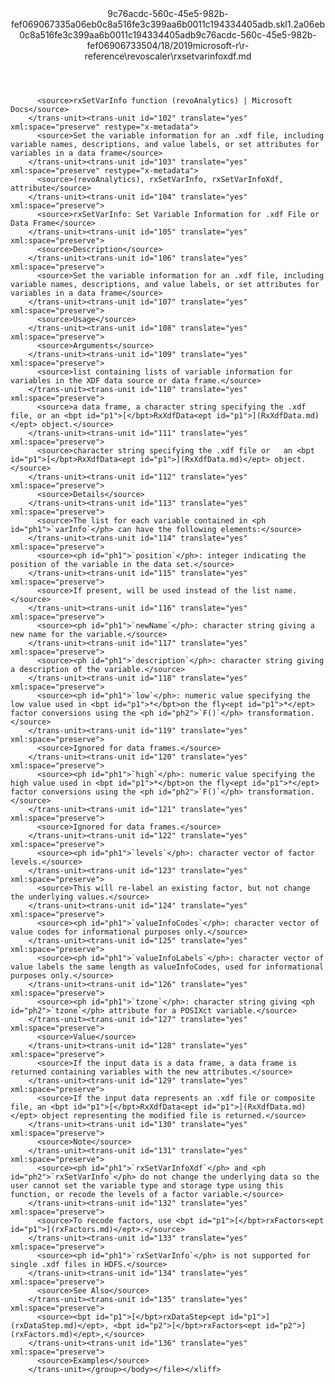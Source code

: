 <?xml version="1.0"?><xliff version="1.2" xmlns="urn:oasis:names:tc:xliff:document:1.2" xmlns:xsi="http://www.w3.org/2001/XMLSchema-instance" xsi:schemaLocation="urn:oasis:names:tc:xliff:document:1.2 xliff-core-1.2-transitional.xsd"><file datatype="xml" original="rxsetvarinfoxdf.md" source-language="en-US" target-language="en-US"><header><tool tool-id="mdxliff" tool-name="mdxliff" tool-version="1.0-d1654b2" tool-company="Microsoft" /><xliffext:skl_file_name xmlns:xliffext="urn:microsoft:content:schema:xliffextensions">9c76acdc-560c-45e5-982b-fef069067335a06eb0c8a516fe3c399aa6b0011c194334405adb.skl</xliffext:skl_file_name><xliffext:version xmlns:xliffext="urn:microsoft:content:schema:xliffextensions">1.2</xliffext:version><xliffext:ms.openlocfilehash xmlns:xliffext="urn:microsoft:content:schema:xliffextensions">a06eb0c8a516fe3c399aa6b0011c194334405adb</xliffext:ms.openlocfilehash><xliffext:ms.sourcegitcommit xmlns:xliffext="urn:microsoft:content:schema:xliffextensions">9c76acdc-560c-45e5-982b-fef069067335</xliffext:ms.sourcegitcommit><xliffext:ms.lasthandoff xmlns:xliffext="urn:microsoft:content:schema:xliffextensions">04/18/2019</xliffext:ms.lasthandoff><xliffext:ms.openlocfilepath xmlns:xliffext="urn:microsoft:content:schema:xliffextensions">microsoft-r\r-reference\revoscaler\rxsetvarinfoxdf.md</xliffext:ms.openlocfilepath></header><body><group id="content" extype="content"><trans-unit id="101" translate="yes" xml:space="preserve" restype="x-metadata">
          <source>rxSetVarInfo function (revoAnalytics) | Microsoft Docs</source>
        </trans-unit><trans-unit id="102" translate="yes" xml:space="preserve" restype="x-metadata">
          <source>Set the variable information for an .xdf file, including variable names, descriptions, and value labels, or set attributes for variables in a data frame</source>
        </trans-unit><trans-unit id="103" translate="yes" xml:space="preserve" restype="x-metadata">
          <source>(revoAnalytics), rxSetVarInfo, rxSetVarInfoXdf, attribute</source>
        </trans-unit><trans-unit id="104" translate="yes" xml:space="preserve">
          <source>rxSetVarInfo: Set Variable Information for .xdf File or Data Frame</source>
        </trans-unit><trans-unit id="105" translate="yes" xml:space="preserve">
          <source>Description</source>
        </trans-unit><trans-unit id="106" translate="yes" xml:space="preserve">
          <source>Set the variable information for an .xdf file, including variable names, descriptions, and value labels, or set attributes for variables in a data frame</source>
        </trans-unit><trans-unit id="107" translate="yes" xml:space="preserve">
          <source>Usage</source>
        </trans-unit><trans-unit id="108" translate="yes" xml:space="preserve">
          <source>Arguments</source>
        </trans-unit><trans-unit id="109" translate="yes" xml:space="preserve">
          <source>list containing lists of variable information for variables in the XDF data source or data frame.</source>
        </trans-unit><trans-unit id="110" translate="yes" xml:space="preserve">
          <source>a data frame, a character string specifying the .xdf file, or an <bpt id="p1">[</bpt>RxXdfData<ept id="p1">](RxXdfData.md)</ept> object.</source>
        </trans-unit><trans-unit id="111" translate="yes" xml:space="preserve">
          <source>character string specifying the .xdf file or   an <bpt id="p1">[</bpt>RxXdfData<ept id="p1">](RxXdfData.md)</ept> object.</source>
        </trans-unit><trans-unit id="112" translate="yes" xml:space="preserve">
          <source>Details</source>
        </trans-unit><trans-unit id="113" translate="yes" xml:space="preserve">
          <source>The list for each variable contained in <ph id="ph1">`varInfo`</ph> can have the following elements:</source>
        </trans-unit><trans-unit id="114" translate="yes" xml:space="preserve">
          <source><ph id="ph1">`position`</ph>: integer indicating the position of the variable in the data set.</source>
        </trans-unit><trans-unit id="115" translate="yes" xml:space="preserve">
          <source>If present, will be used instead of the list name.</source>
        </trans-unit><trans-unit id="116" translate="yes" xml:space="preserve">
          <source><ph id="ph1">`newName`</ph>: character string giving a new name for the variable.</source>
        </trans-unit><trans-unit id="117" translate="yes" xml:space="preserve">
          <source><ph id="ph1">`description`</ph>: character string giving a description of the variable.</source>
        </trans-unit><trans-unit id="118" translate="yes" xml:space="preserve">
          <source><ph id="ph1">`low`</ph>: numeric value specifying the low value used in <bpt id="p1">*</bpt>on the fly<ept id="p1">*</ept> factor conversions using the <ph id="ph2">`F()`</ph> transformation.</source>
        </trans-unit><trans-unit id="119" translate="yes" xml:space="preserve">
          <source>Ignored for data frames.</source>
        </trans-unit><trans-unit id="120" translate="yes" xml:space="preserve">
          <source><ph id="ph1">`high`</ph>: numeric value specifying the high value used in <bpt id="p1">*</bpt>on the fly<ept id="p1">*</ept> factor conversions using the <ph id="ph2">`F()`</ph> transformation.</source>
        </trans-unit><trans-unit id="121" translate="yes" xml:space="preserve">
          <source>Ignored for data frames.</source>
        </trans-unit><trans-unit id="122" translate="yes" xml:space="preserve">
          <source><ph id="ph1">`levels`</ph>: character vector of factor levels.</source>
        </trans-unit><trans-unit id="123" translate="yes" xml:space="preserve">
          <source>This will re-label an existing factor, but not change the underlying values.</source>
        </trans-unit><trans-unit id="124" translate="yes" xml:space="preserve">
          <source><ph id="ph1">`valueInfoCodes`</ph>: character vector of value codes for informational purposes only.</source>
        </trans-unit><trans-unit id="125" translate="yes" xml:space="preserve">
          <source><ph id="ph1">`valueInfoLabels`</ph>: character vector of value labels the same length as valueInfoCodes, used for informational purposes only.</source>
        </trans-unit><trans-unit id="126" translate="yes" xml:space="preserve">
          <source><ph id="ph1">`tzone`</ph>: character string giving <ph id="ph2">`tzone`</ph> attribute for a POSIXct variable.</source>
        </trans-unit><trans-unit id="127" translate="yes" xml:space="preserve">
          <source>Value</source>
        </trans-unit><trans-unit id="128" translate="yes" xml:space="preserve">
          <source>If the input data is a data frame, a data frame is returned containing variables with the new attributes.</source>
        </trans-unit><trans-unit id="129" translate="yes" xml:space="preserve">
          <source>If the input data represents an .xdf file or composite file, an <bpt id="p1">[</bpt>RxXdfData<ept id="p1">](RxXdfData.md)</ept> object representing the modified file is returned.</source>
        </trans-unit><trans-unit id="130" translate="yes" xml:space="preserve">
          <source>Note</source>
        </trans-unit><trans-unit id="131" translate="yes" xml:space="preserve">
          <source><ph id="ph1">`rxSetVarInfoXdf`</ph> and <ph id="ph2">`rxSetVarInfo`</ph> do not change the underlying data so the user cannot set the variable type and storage type using this function, or recode the levels of a factor variable.</source>
        </trans-unit><trans-unit id="132" translate="yes" xml:space="preserve">
          <source>To recode factors, use <bpt id="p1">[</bpt>rxFactors<ept id="p1">](rxFactors.md)</ept>.</source>
        </trans-unit><trans-unit id="133" translate="yes" xml:space="preserve">
          <source><ph id="ph1">`rxSetVarInfo`</ph> is not supported for single .xdf files in HDFS.</source>
        </trans-unit><trans-unit id="134" translate="yes" xml:space="preserve">
          <source>See Also</source>
        </trans-unit><trans-unit id="135" translate="yes" xml:space="preserve">
          <source><bpt id="p1">[</bpt>rxDataStep<ept id="p1">](rxDataStep.md)</ept>, <bpt id="p2">[</bpt>rxFactors<ept id="p2">](rxFactors.md)</ept>,</source>
        </trans-unit><trans-unit id="136" translate="yes" xml:space="preserve">
          <source>Examples</source>
        </trans-unit></group></body></file></xliff>